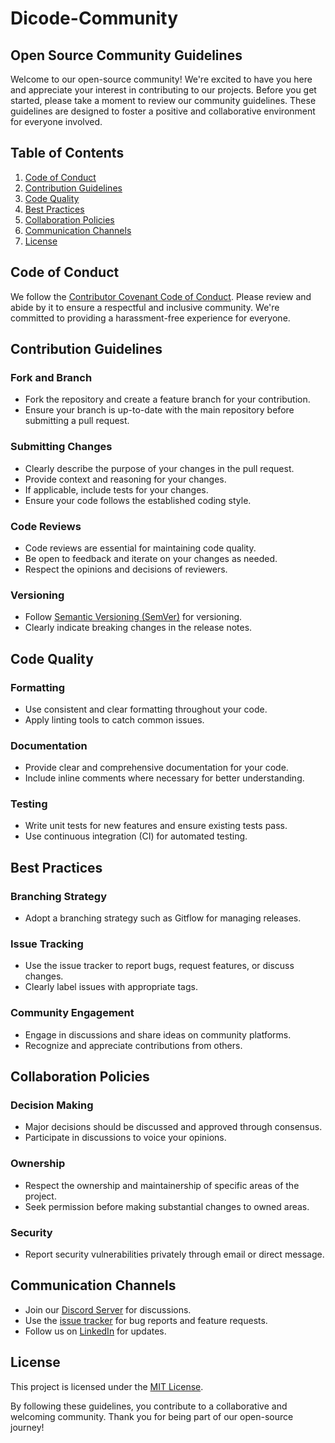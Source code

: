 # Dicode-Community

## Open Source Community Guidelines

Welcome to our open-source community! We're excited to have you here and appreciate your interest in contributing to our projects. Before you get started, please take a moment to review our community guidelines. These guidelines are designed to foster a positive and collaborative environment for everyone involved.

## Table of Contents

1. [Code of Conduct](#code-of-conduct)
2. [Contribution Guidelines](#contribution-guidelines)
3. [Code Quality](#code-quality)
4. [Best Practices](#best-practices)
5. [Collaboration Policies](#collaboration-policies)
6. [Communication Channels](#communication-channels)
7. [License](#license)

## Code of Conduct

We follow the [Contributor Covenant Code of Conduct](CODE_OF_CONDUCT.md). Please review and abide by it to ensure a respectful and inclusive community. We're committed to providing a harassment-free experience for everyone.

## Contribution Guidelines

### Fork and Branch

- Fork the repository and create a feature branch for your contribution.
- Ensure your branch is up-to-date with the main repository before submitting a pull request.

### Submitting Changes

- Clearly describe the purpose of your changes in the pull request.
- Provide context and reasoning for your changes.
- If applicable, include tests for your changes.
- Ensure your code follows the established coding style.

### Code Reviews

- Code reviews are essential for maintaining code quality.
- Be open to feedback and iterate on your changes as needed.
- Respect the opinions and decisions of reviewers.

### Versioning

- Follow [Semantic Versioning (SemVer)](https://semver.org/) for versioning.
- Clearly indicate breaking changes in the release notes.

## Code Quality

### Formatting

- Use consistent and clear formatting throughout your code.
- Apply linting tools to catch common issues.

### Documentation

- Provide clear and comprehensive documentation for your code.
- Include inline comments where necessary for better understanding.

### Testing

- Write unit tests for new features and ensure existing tests pass.
- Use continuous integration (CI) for automated testing.

## Best Practices

### Branching Strategy

- Adopt a branching strategy such as Gitflow for managing releases.

### Issue Tracking

- Use the issue tracker to report bugs, request features, or discuss changes.
- Clearly label issues with appropriate tags.

### Community Engagement

- Engage in discussions and share ideas on community platforms.
- Recognize and appreciate contributions from others.

## Collaboration Policies

### Decision Making

- Major decisions should be discussed and approved through consensus.
- Participate in discussions to voice your opinions.

### Ownership

- Respect the ownership and maintainership of specific areas of the project.
- Seek permission before making substantial changes to owned areas.

### Security

- Report security vulnerabilities privately through email or direct message.

## Communication Channels

- Join our [Discord Server](https://discord.gg/pkySKRPHNM) for discussions.
- Use the [issue tracker](https://github.com/example/project/issues) for bug reports and feature requests.
- Follow us on [LinkedIn](https://www.linkedin.com/company/dicode-community) for updates.

## License

This project is licensed under the [MIT License](LICENSE.md).

By following these guidelines, you contribute to a collaborative and welcoming community. Thank you for being part of our open-source journey!
